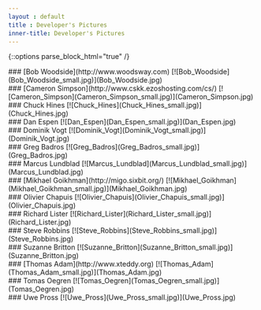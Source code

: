 ```yaml
---
layout : default
title : Developer's Pictures
inner-title: Developer's Pictures
---
```

{::options parse_block_html="true" /}
<div class="authors_pic">

<div>
### [Bob Woodside](http://www.woodsway.com)
  [![Bob_Woodside](Bob_Woodside_small.jpg)](Bob_Woodside.jpg)
</div>

<div>
### [Cameron Simpson](http://www.cskk.ezoshosting.com/cs/)
  [![Cameron_Simpson](Cameron_Simpson_small.jpg)](Cameron_Simpson.jpg)
</div>

<div>
### Chuck Hines
  [![Chuck_Hines](Chuck_Hines_small.jpg)](Chuck_Hines.jpg)
</div>

<div>
### Dan Espen
  [![Dan_Espen](Dan_Espen_small.jpg)](Dan_Espen.jpg)
</div>

<div>
### Dominik Vogt
  [![Dominik_Vogt](Dominik_Vogt_small.jpg)](Dominik_Vogt.jpg)
</div>

<div>
### Greg Badros
  [![Greg_Badros](Greg_Badros_small.jpg)](Greg_Badros.jpg)
</div>

<div>
### Marcus Lundblad
  [![Marcus_Lundblad](Marcus_Lundblad_small.jpg)](Marcus_Lundblad.jpg)
</div>

<div>
### [Mikhael Goikhman](http://migo.sixbit.org/)
  [![Mikhael_Goikhman](Mikhael_Goikhman_small.jpg)](Mikhael_Goikhman.jpg)
</div>

<div>
### Olivier Chapuis
  [![Olivier_Chapuis](Olivier_Chapuis_small.jpg)](Olivier_Chapuis.jpg)
</div>

<div>
### Richard Lister
  [![Richard_Lister](Richard_Lister_small.jpg)](Richard_Lister.jpg)
</div>

<div>
### Steve Robbins
  [![Steve_Robbins](Steve_Robbins_small.jpg)](Steve_Robbins.jpg)
</div>

<div>
### Suzanne Britton
  [![Suzanne_Britton](Suzanne_Britton_small.jpg)](Suzanne_Britton.jpg)
</div>

<div>
### [Thomas Adam](http://www.xteddy.org)
  [![Thomas_Adam](Thomas_Adam_small.jpg)](Thomas_Adam.jpg)
</div>

<div>
### Tomas Oegren
  [![Tomas_Oegren](Tomas_Oegren_small.jpg)](Tomas_Oegren.jpg)
</div>

<div>
### Uwe Pross
  [![Uwe_Pross](Uwe_Pross_small.jpg)](Uwe_Pross.jpg)
</div>

</div>
